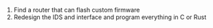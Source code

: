 1. Find a router that can flash custom firmware
2. Redesign the IDS and interface and program everything in C or Rust